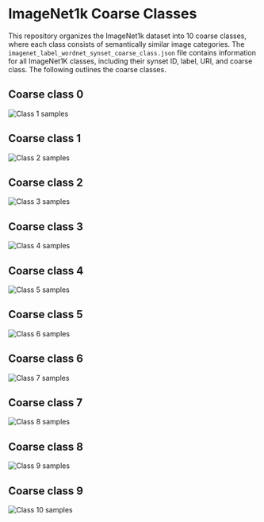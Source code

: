 # ImageNet1k Coarse Classes
This repository organizes the ImageNet1k dataset into 10 coarse classes, where each class consists of semantically similar image categories.
The `imagenet_label_wordnet_synset_coarse_class.json` file contains information for all ImageNet1K classes, including their synset ID, label, URI, and coarse class.
The following outlines the coarse classes.

## Coarse class 0
![Class 1 samples](images/class1_samples.png)
## Coarse class 1
![Class 2 samples](images/class2_samples.png)
## Coarse class 2
![Class 3 samples](images/class3_samples.png)
## Coarse class 3
![Class 4 samples](images/class4_samples.png)
## Coarse class 4
![Class 5 samples](images/class5_samples.png)
## Coarse class 5
![Class 6 samples](images/class6_samples.png)
## Coarse class 6
![Class 7 samples](images/class7_samples.png)
## Coarse class 7
![Class 8 samples](images/class8_samples.png)
## Coarse class 8
![Class 9 samples](images/class9_samples.png)
## Coarse class 9
![Class 10 samples](images/class10_samples.png)


